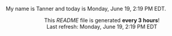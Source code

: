 My name is Tanner and today is Monday, June 19, 2:19 PM EDT.

<p align="center">This <i>README</i> file is generated <b>every 3 hours</b>!</br>Last refresh: Monday, June 19, 2:19 PM EDT<br /></p>
